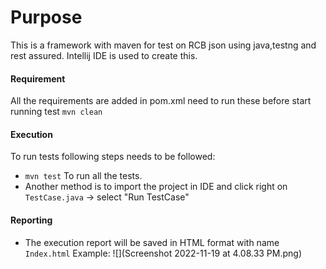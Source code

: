 # Purpose

This is a framework with maven for test on RCB json using java,testng and rest assured. Intellij IDE is used to create
this.

#### Requirement

All the requirements are added in pom.xml need to run these before start running test
```mvn clean```

#### Execution

To run tests following steps needs to be followed:

- ```mvn test```  To run all the tests.
- Another method is to import the project in IDE and click right on ```TestCase.java``` -> select "Run TestCase" 

#### Reporting

- The execution report will be saved in HTML format with name ```Index.html```
Example:
![](Screenshot 2022-11-19 at 4.08.33 PM.png)